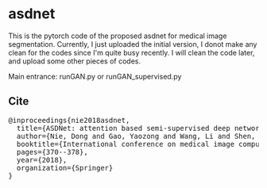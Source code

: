 # asdnet
This is the pytorch code of the proposed asdnet for medical image segmentation. Currently, I just uploaded the initial version, I donot make any clean for the codes since I'm quite busy recently. I will clean the code later, and upload some other pieces of codes.

Main entrance: runGAN.py or runGAN_supervised.py

## Cite
<pre>
@inproceedings{nie2018asdnet,
  title={ASDNet: attention based semi-supervised deep networks for medical image segmentation},
  author={Nie, Dong and Gao, Yaozong and Wang, Li and Shen, Dinggang},
  booktitle={International conference on medical image computing and computer-assisted intervention},
  pages={370--378},
  year={2018},
  organization={Springer}
}
</pre>
